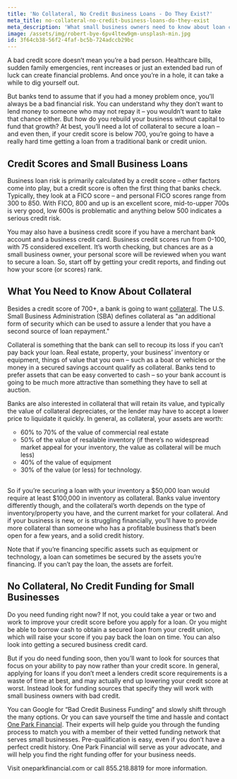 ```yaml
---
title: 'No Collateral, No Credit Business Loans - Do They Exist?'
meta_title: no-collateral-no-credit-business-loans-do-they-exist
meta_description: 'What small business owners need to know about loan collateral, and options for obtaining funding with bad credit and no collateral.'
image: /assets/img/robert-bye-6pv4ltew9gm-unsplash-min.jpg
id: 3f64cb38-56f2-4faf-bc5b-724adccb29bc
---
```

<p>A bad credit score doesn&rsquo;t mean you&rsquo;re a bad person. Healthcare bills, sudden family emergencies, rent increases or just an extended bad run of luck can create financial problems. And once you&rsquo;re in a hole, it can take a while to dig yourself out.</p>
<p>But banks tend to assume that if you had a money problem once, you&rsquo;ll always be a bad financial risk. You can understand why they don&rsquo;t want to lend money to someone who may not repay it &ndash; you wouldn&rsquo;t want to take that chance either. But how do you rebuild your business without capital to fund that growth?&nbsp;At best, you&rsquo;ll need a lot of collateral to secure a loan &ndash; and even then, if your credit score is below 700, you&rsquo;re going to have a really hard time getting a loan from a traditional bank or credit union.</p>
<H2>Credit Scores and Small Business Loans</H2>
<p>Business loan risk is primarily calculated by a credit score &ndash; other factors come into play, but a credit score is often the first thing that banks check. Typically, they look at a FICO score &ndash; and personal FICO scores range from 300 to 850. With FICO, 800 and up is an excellent score, mid-to-upper 700s is very good, low 600s is problematic and anything below 500 indicates a serious credit risk.</p>
<p>You may also have a business credit score if you have a merchant bank account and a business credit card. Business credit scores run from 0-100, with 75 considered excellent. It&rsquo;s worth checking, but chances are as a small business owner, your personal score will be reviewed when you want to secure a loan. So, start off by getting your credit reports, and finding out how your score (or scores) rank.</p>
<H2>What You Need to Know About Collateral</H2>
<p>Besides a credit score of 700+, a bank is going to want <a href="https://www.oneparkfinancial.com/blog/do-i-need-collateral-to-get-a-business-loan">collateral</a>. The U.S. Small Business Administration (SBA) defines collateral as "an additional form of security which can be used to assure a lender that you have a second source of loan repayment."</p>
<p>Collateral is something that the bank can sell to recoup its loss if you can&rsquo;t pay back your loan. Real estate, property, your business&rsquo; inventory or equipment, things of value that you own &ndash; such as a boat or vehicles or the money in a secured savings account qualify as collateral. Banks tend to prefer assets that can be easy converted to cash &ndash; so your bank account is going to be much more attractive than something they have to sell at auction.</p>
<p>Banks are also interested in collateral that will retain its value, and typically the value of collateral depreciates, or the lender may have to accept a lower price to liquidate it quickly. In general, as collateral, your assets are worth:</p>
<ul style="list-style:circle;padding-left:30px;margin-bottom:30px;">
<li>60% to 70% of the value of commercial real estate</li>
<li>50% of the value of resalable inventory (if there&rsquo;s no widespread market appeal for your inventory, the value as collateral will be much less)</li>
<li>40% of the value of equipment</li>
<li>30% of the value (or less) for technology.</li>
</ul>
<p>So if you&rsquo;re securing a loan with your inventory a $50,000 loan would require at least $100,000 in inventory as collateral. Banks value inventory differently though, and the collateral&rsquo;s worth depends on the type of inventory/property you have, and the current market for your collateral. And if your business is new, or is struggling financially, you&rsquo;ll have to provide more collateral than someone who has a profitable business that&rsquo;s been open for a few years, and a solid credit history.</p>
<p>Note that if you&rsquo;re financing specific assets such as equipment or technology, a loan can sometimes be secured by the assets you&rsquo;re financing. If you can&rsquo;t pay the loan, the assets are forfeit.</p>
<H2>No Collateral, No Credit Funding for Small Businesses</H2>
<p>Do you need funding right now? If not, you could take a year or two and work to improve your credit score before you apply for a loan. Or you might be able to borrow cash to obtain a secured loan from your credit union, which will raise your score if you pay back the loan on time. You can also look into getting a secured business credit card.</p>
<p>But if you do need funding soon, then you&rsquo;ll want to look for sources that focus on your ability to pay now rather than your credit score. In general, applying for loans if you don&rsquo;t meet a lenders credit score requirements is a waste of time at best, and may actually end up lowering your credit score at worst. Instead look for funding sources that specify they will work with small business owners with bad credit.</p>
<p>You can Google for &ldquo;Bad Credit Business Funding&rdquo; and slowly shift through the many options. Or you can save yourself the time and hassle and contact <a href="https://www.oneparkfinancial.com/how-it-works">One Park Financial</a>. Their experts will help guide you through the funding process to match you with a member of their vetted funding network that serves small businesses. Pre-qualification is easy, even if you don&rsquo;t have a perfect credit history. One Park Financial will serve as your advocate, and will help you find the right funding offer for your business needs.</p>
<p>Visit oneparkfinancial.com or call 855.218.8819 for more information.</p>